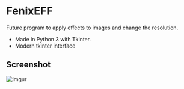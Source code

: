 # FenixEFF

Future program to apply effects to images and change the resolution.

* Made in Python 3 with Tkinter.
* Modern tkinter interface

## Screenshot

![Imgur](https://i.imgur.com/vdpcBCg.png)